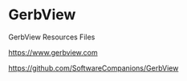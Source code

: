 # GerbView
GerbView Resources Files

https://www.gerbview.com

https://github.com/SoftwareCompanions/GerbView
